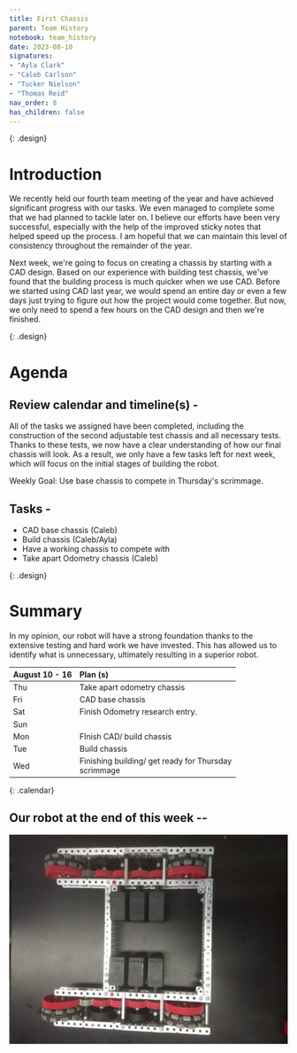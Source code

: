 ```yaml
---
title: First Chassis
parent: Team History
notebook: team_history
date: 2023-08-10
signatures:
- "Ayla Clark"
- "Caleb Carlson"
- "Tucker Nielson"
- "Thomas Reid"
nav_order: 8
has_children: false
---
```


{: .design}
# Introduction 

We recently held our fourth team meeting of the year and have achieved significant progress with our tasks. We even managed to complete some that we had planned to tackle later on. I believe our efforts have been very successful, especially with the help of the improved sticky notes that helped speed up the process. I am hopeful that we can maintain this level of consistency throughout the remainder of the year.

Next week, we're going to focus on creating a chassis by starting with a CAD design. Based on our experience with building test chassis, we've found that the building process is much quicker when we use CAD. Before we started using CAD last year, we would spend an entire day or even a few days just trying to figure out how the project would come together. But now, we only need to spend a few hours on the CAD design and then we're finished.


{: .design}
# Agenda

## Review calendar and timeline(s) -

All of the tasks we assigned have been completed, including the construction of the second adjustable test chassis and all necessary tests. Thanks to these tests, we now have a clear understanding of how our final chassis will look. As a result, we only have a few tasks left for next week, which will focus on the initial stages of building the robot.

Weekly Goal: Use base chassis to compete in Thursday's scrimmage.

## Tasks -

* CAD base chassis 								(Caleb)
* Build chassis									(Caleb/Ayla)
* Have a working chassis to compete with 			
* Take apart Odometry chassis 						(Caleb)

{: .design}
# Summary

In my opinion, our robot will have a strong foundation thanks to the extensive testing and hard work we have invested. This has allowed us to identify what is unnecessary, ultimately resulting in a superior robot.

| August 10 - 16  | Plan (s) |
|:---|:---|
| Thu | Take apart odometry chassis |
| Fri |CAD base chassis|
| Sat | Finish Odometry research entry. |
| Sun |  |
| Mon | FInish CAD/ build chassis |
| Tue | Build chassis |
| Wed | Finishing building/ get ready for Thursday <br> scrimmage |
{: .calendar}

## Our robot at the end of this week --

<img src="/assets/Team%20History/FirstChassis.jpg" alt="Our Robot this week">